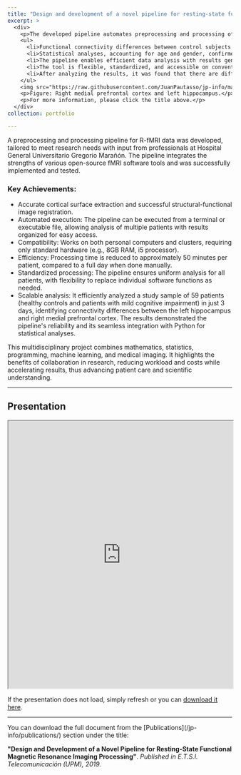```yaml
---
title: "Design and development of a novel pipeline for resting-state functional magnetic resonance imaging (R-fMRI) processing"
excerpt: >
  <div>
    <p>The developed pipeline automates preprocessing and processing of R-fMRI data to analyze functional connectivity, particularly in the Default Mode Network (DMN). Key outcomes include:</p>
    <ul>
      <li>Functional connectivity differences between control subjects (27) and patients with mild cognitive impairment (32) were identified, specifically reduced connectivity between the left hippocampus and right medial prefrontal cortex.</li>
      <li>Statistical analyses, accounting for age and gender, confirmed significant differences (p < 0.05 after Bonferroni correction).</li>
      <li>The pipeline enables efficient data analysis with results generated in approximately 50 minutes per subject, a significant improvement over manual methods.</li>
      <li>The tool is flexible, standardized, and accessible on conventional hardware, promoting widespread usability and reducing workload and costs for researchers and clinicians.</li>
      <li>After analyzing the results, it was found that there are differences in connectivity between the control group and the groups with mild cognitive impairment. The difference is found in regions 4-5, that is, between the left hippocampus and the right medial prefrontal cortex. See the figure below:</li>
    </ul>
    <img src="https://raw.githubusercontent.com/JuanPautasso/jp-info/master/images/image_24.jpg" alt="Pipeline image" />
    <p>Figure: Right medial prefrontal cortex and left hippocampus.</p>
    <p>For more information, please click the title above.</p>
  </div>
collection: portfolio

---
```


A preprocessing and processing pipeline for R-fMRI data was developed, tailored to meet research needs with input from professionals at Hospital General Universitario Gregorio Marañón. The pipeline integrates the strengths of various open-source fMRI software tools and was successfully implemented and tested.

### Key Achievements:
- Accurate cortical surface extraction and successful structural-functional image registration.
- Automated execution: The pipeline can be executed from a terminal or executable file, allowing analysis of multiple patients with results organized for easy access.
- Compatibility: Works on both personal computers and clusters, requiring only standard hardware (e.g., 8GB RAM, i5 processor).
- Efficiency: Processing time is reduced to approximately 50 minutes per patient, compared to a full day when done manually.
- Standardized processing: The pipeline ensures uniform analysis for all patients, with flexibility to replace individual software functions as needed.
- Scalable analysis: It efficiently analyzed a study sample of 59 patients (healthy controls and patients with mild cognitive impairment) in just 3 days, identifying connectivity differences between the left hippocampus and right medial prefrontal cortex. The results demonstrated the pipeline's reliability and its seamless integration with Python for statistical analyses.

This multidisciplinary project combines mathematics, statistics, programming, machine learning, and medical imaging. It highlights the benefits of collaboration in research, reducing workload and costs while accelerating results, thus advancing patient care and scientific understanding.

---
<section id="presentation">
  <h2>Presentation</h2>
  <iframe src="https://docs.google.com/gview?url=https://raw.githubusercontent.com/JuanPautasso/jp-info/master/presentations/presentation_master.pdf&embedded=true" width="100%" height="600px"></iframe>
  <p>If the presentation does not load, simply refresh or you can <a href="https://raw.githubusercontent.com/JuanPautasso/jp-info/master/presentations/presentation_master.pdf" target="_blank">download it here</a>.</p>
</section>

---

<p>You can download the full document from the [Publications](/jp-info/publications/) section under the title:</p>
<p><strong>"Design and Development of a Novel Pipeline for Resting-State Functional Magnetic Resonance Imaging Processing"</strong>. <em>Published in E.T.S.I. Telecomunicación (UPM), 2019.</em></p>

